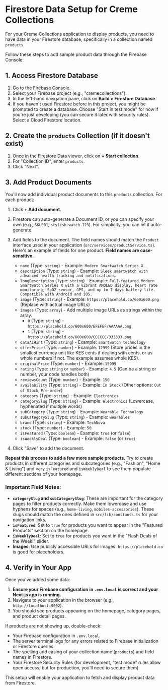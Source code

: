 
# Firestore Data Setup for Creme Collections

For your Creme Collections application to display products, you need to have data in your Firestore database, specifically in a collection named `products`.

Follow these steps to add sample product data through the Firebase Console:

## 1. Access Firestore Database

1.  Go to the [Firebase Console](https://console.firebase.google.com/).
2.  Select your Firebase project (e.g., "cremecollections").
3.  In the left-hand navigation pane, click on **Build > Firestore Database**.
4.  If you haven't used Firestore before in this project, you might be prompted to create a database. Choose "Start in test mode" for now if you're just developing (you can secure it later with security rules). Select a Cloud Firestore location.

## 2. Create the `products` Collection (if it doesn't exist)

1.  Once in the Firestore Data viewer, click on **+ Start collection**.
2.  For "Collection ID", enter `products`.
3.  Click "Next".

## 3. Add Product Documents

You'll now add individual product documents to this `products` collection. For each product:

1.  Click **+ Add document**.
2.  Firestore can auto-generate a Document ID, or you can specify your own (e.g., `SKU001`, `stylish-watch-123`). For simplicity, you can let it auto-generate.
3.  Add fields to the document. The field names should match the `Product` interface used in your application (`src/services/productService.ts`). Here's an example of fields for one product. **Field names are case-sensitive.**

    *   `name` (Type: `string`) - Example: `Modern Smartwatch Series X`
    *   `description` (Type: `string`) - Example: `Sleek smartwatch with advanced health tracking and notifications.`
    *   `longDescription` (Type: `string`) - Example: `Full-featured Modern Smartwatch Series X with a vibrant AMOLED display, heart rate monitoring, SpO2 sensor, GPS, and up to 7 days battery life. Compatible with Android and iOS.`
    *   `image` (Type: `string`) - Example: `https://placehold.co/600x600.png` (Replace with actual image URLs)
    *   `images` (Type: `array`) - Add multiple image URLs as strings within the array.
        *   `0` (Type: `string`) - `https://placehold.co/600x600/EFEFEF/AAAAAA.png`
        *   `1` (Type: `string`) - `https://placehold.co/600x600/CCCCCC/333333.png`
    *   `dataAiHint` (Type: `string`) - Example: `smartwatch technology`
    *   `offerPrice` (Type: `number`) - Example: `12999` (Store prices in the smallest currency unit like KES cents if dealing with cents, or as whole numbers if not. The example assumes whole KES).
    *   `originalPrice` (Type: `number`) - Example: `15999`
    *   `rating` (Type: `string` or `number`) - Example: `4.5` (Can be a string or number, your code handles both)
    *   `reviewsCount` (Type: `number`) - Example: `150`
    *   `availability` (Type: `string`) - Example: `In Stock` (Other options: `Out of Stock`, `Pre-order`)
    *   `category` (Type: `string`) - Example: `Electronics`
    *   `categorySlug` (Type: `string`) - Example: `electronics` (Lowercase, hyphenated if multiple words)
    *   `subCategory` (Type: `string`) - Example: `Wearable Technology`
    *   `subCategorySlug` (Type: `string`) - Example: `wearables`
    *   `brand` (Type: `string`) - Example: `TechNova`
    *   `stock` (Type: `number`) - Example: `50`
    *   `isFeatured` (Type: `boolean`) - Example: `true` (or `false`)
    *   `isWeeklyDeal` (Type: `boolean`) - Example: `false` (or `true`)

4.  Click "Save" to add the document.

**Repeat this process to add a few more sample products.** Try to create products in different categories and subcategories (e.g., "Fashion", "Home & Living") and vary `isFeatured` and `isWeeklyDeal` to see them populate different sections of your homepage.

### Important Field Notes:

*   **`categorySlug` and `subCategorySlug`**: These are important for the category pages to filter products correctly. Make them lowercase and use hyphens for spaces (e.g., `home-living`, `mobiles-accessories`). These slugs should match the ones defined in `src/lib/constants.ts` for your navigation links.
*   **`isFeatured`**: Set to `true` for products you want to appear in the "Featured Products" section on the homepage.
*   **`isWeeklyDeal`**: Set to `true` for products you want in the "Flash Deals of the Week!" slider.
*   **Images**: Use publicly accessible URLs for images. `https://placehold.co` is good for placeholders.

## 4. Verify in Your App

Once you've added some data:

1.  **Ensure your Firebase configuration in `.env.local` is correct and your Next.js app is running.**
2.  Navigate to your application in the browser (e.g., `http://localhost:9002`).
3.  You should see products appearing on the homepage, category pages, and product detail pages.

If products are not showing up, double-check:
*   Your Firebase configuration in `.env.local`.
*   The server terminal logs for any errors related to Firebase initialization or Firestore queries.
*   The spelling and casing of your collection name (`products`) and field names in Firestore.
*   Your Firestore Security Rules (for development, "test mode" rules allow open access, but for production, you'll need to secure them).

This setup will enable your application to fetch and display product data from Firestore.
